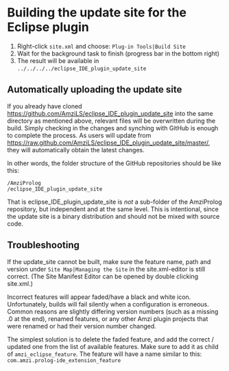 # Building the update site for the Eclipse plugin

1. Right-click `site.xml` and choose: `Plug-in Tools|Build Site`
2. Wait for the background task to finish (progress bar in the bottom right) 
3. The result will be available in `../../../../eclipse_IDE_plugin_update_site`

## Automatically uploading the update site

If you already have cloned
https://github.com/AmziLS/eclipse_IDE_plugin_update_site into the same directory
as mentioned above, relevant files will be overwritten during the build.
Simply checking in the changes and synching with GitHub is enough to complete
the process. As users will update from
https://raw.github.com/AmziLS/eclipse_IDE_plugin_update_site/master/, they will
automatically obtain the latest changes.

In other words, the folder structure of the GitHub repositories should be like
this:

```
/AmziProlog
/eclipse_IDE_plugin_update_site
```

That is eclipse_IDE_plugin_update_site is *not* a sub-folder of the AmziProlog
repository, but independent and at the same level. This is intentional, since
the update site is a binary distribution and should not be mixed with source
code.

## Troubleshooting

If the update_site cannot be built, make sure the feature name, path and version
under `Site Map|Managing the Site` in the site.xml-editor is still correct.
(The Site Manifest Editor can be opened by double clicking site.xml.) 

Incorrect features will appear faded/have a black and white icon. Unfortunately,
builds will fail silently when a configuration is erroneous. Common reasons are
slightly differing version numbers (such as a missing .0 at the end), renamed
features, or any other Amzi plugin projects that were renamed or had their
version number changed.

The simplest solution is to delete the faded feature, and add the correct /
updated one from the list of available features. Make sure to add it as child of
`amzi_eclipse_feature`.
The feature will have a name similar to this:
`com.amzi.prolog-ide_extension_feature`
